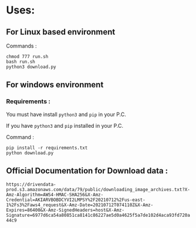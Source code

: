 # Uses:

## For Linux based environment

Commands : 

```
chmod 777 run.sh
bash run.sh
python3 download.py
```

## For windows environment

### Requirements :

You must have install `python3` and `pip` in your P.C.

If you have `python3` and `pip` installed in your P.C.

Command : 

```
pip install -r requirements.txt
python download.py
```


## Official Documentation for Download data :

`https://drivendata-prod.s3.amazonaws.com/data/79/public/downloading_image_archives.txt?X-Amz-Algorithm=AWS4-HMAC-SHA256&X-Amz-Credential=AKIARVBOBDCYVI2LMPSY%2F20210712%2Fus-east-1%2Fs3%2Faws4_request&X-Amz-Date=20210712T074110Z&X-Amz-Expires=86400&X-Amz-SignedHeaders=host&X-Amz-Signature=6977d6ca54a80851ca8141c86227ae5d0a4625f5a7de102d4aca93fd720a44c9`
